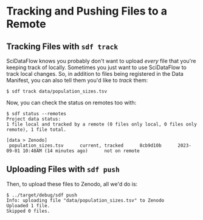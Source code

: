 # Tracking and Pushing Files to a Remote

## Tracking Files with `sdf track`

SciDataFlow knows you probably don't want to upload *every* file that
you're keeping track of locally. Sometimes you just want to use
SciDataFlow to track local changes. So, in addition to files being
registered in the Data Manifest, you can also tell them you'd like to
*track* them:

```console
$ sdf track data/population_sizes.tsv
```

Now, you can check the status on remotes too with:

```console
$ sdf status --remotes
Project data status:
1 file local and tracked by a remote (0 files only local, 0 files only remote), 1 file total.

[data > Zenodo]
 population_sizes.tsv      current, tracked      8cb9d10b      2023-09-01 10:48AM (14 minutes ago)      not on remote
```

## Uploading Files with `sdf push`

Then, to upload these files to Zenodo, all we'd do is:

```console
$ ../target/debug/sdf push
Info: uploading file "data/population_sizes.tsv" to Zenodo
Uploaded 1 file.
Skipped 0 files.
```

